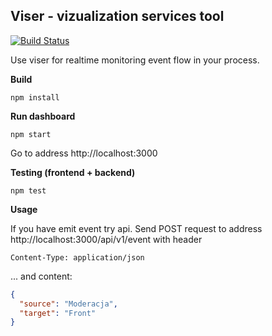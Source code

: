 Viser - vizualization services tool
-----------------------------------

[![Build Status](https://travis-ci.org/jwest/viser.png?branch=master)](https://travis-ci.org/jwest/viser)

Use viser for realtime monitoring event flow in your process.

**Build**
```
npm install
```

**Run dashboard**
```
npm start
```
Go to address http://localhost:3000

**Testing (frontend + backend)**
```
npm test
```

**Usage**

If you have emit event try api. Send POST request to address http://localhost:3000/api/v1/event with header
```
Content-Type: application/json
```
... and content:
```json
{
  "source": "Moderacja",
  "target": "Front"
}
```
